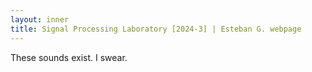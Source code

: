 ```yaml
---
layout: inner
title: Signal Processing Laboratory [2024-3] | Esteban G. webpage
---
```


<p>These sounds exist. I swear.</p>

